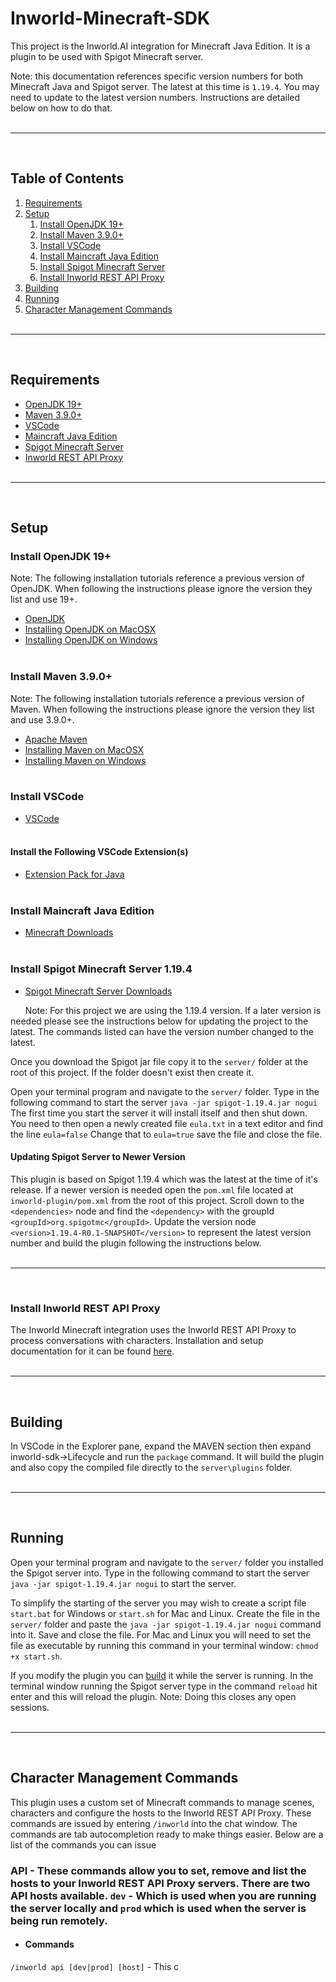 # Inworld-Minecraft-SDK

This project is the Inworld.AI integration for Minecraft Java Edition. It is a plugin to be used with Spigot Minecraft server.

Note: this documentation references specific version numbers for both Minecraft Java and Spigot server. The latest at this time is ```1.19.4```. You may need to update to the latest version numbers. Instructions are detailed below on how to do that.
<br/><br/>
***
<br/> 

## Table of Contents

1. [Requirements](#requirements)
2. [Setup](#installation)
    1. [Install OpenJDK 19+](#setup-java)
    2. [Install Maven 3.9.0+](#setup-maven)
    3. [Install VSCode](#setup-vscode)
    4. [Install Maincraft Java Edition](#setup-minecraft)
    5. [Install Spigot Minecraft Server](#setup-spigot)
    6. [Install Inworld REST API Proxy](#setup-rest)
3. [Building](#building)
4. [Running](#running)
5. [Character Management Commands](#commands)
<br/><br/>
***
<br/> 

## <a id="requirements" name="requirements"></a>Requirements

+ [OpenJDK 19+](#setup-java)
+ [Maven 3.9.0+](#setup-maven)
+ [VSCode](#setup-vscode)
+ [Maincraft Java Edition](#setup-minecraft)
+ [Spigot Minecraft Server](#setup-spigot)
+ [Inworld REST API Proxy](https://docs.inworld.ai/docs/tutorial-integrations/node-rest/)
<br/><br/>
***
<br/> 

## <a id="setup" name="setup"></a>Setup

### <a id="setup-java" name="setup-java"></a>Install OpenJDK 19+
Note: The following installation tutorials reference a previous version of OpenJDK. When following the instructions please ignore the version they list and use 19+.

+ [OpenJDK](https://jdk.java.net/19/)
+ [Installing OpenJDK on MacOSX](https://www.codejava.net/java-se/install-openjdk-18-on-macos) 
+ [Installing OpenJDK on Windows](https://stackoverflow.com/questions/52511778/how-to-install-openjdk-11-on-windows)
<br/><br/>

### <a id="setup-maven" name="setup-maven"></a>Install Maven 3.9.0+
Note: The following installation tutorials reference a previous version of Maven. When following the instructions please ignore the version they list and use 3.9.0+.
+ [Apache Maven](https://maven.apache.org/)
+ [Installing Maven on MacOSX](https://www.digitalocean.com/community/tutorials/install-maven-mac-os)
+ [Installing Maven on Windows](https://phoenixnap.com/kb/install-maven-windows)
<br/><br/>

### <a id="setup-vscode" name="setup-vscode"></a>Install VSCode
+ [VSCode](https://code.visualstudio.com/)
<br/><br/>

#### Install the Following VSCode Extension(s)
+ [Extension Pack for Java]()
<br/><br/>

### <a id="setup-minecraft" name="setup-minecraft"></a>Install Maincraft Java Edition
+ [Minecraft Downloads](https://www.minecraft.net/en-us/download)
<br/><br/>

### <a id="setup-spigot" name="setup-spigot"></a>Install Spigot Minecraft Server 1.19.4
+ [Spigot Minecraft Server Downloads](https://getbukkit.org/download/spigot#google_vignette)

&nbsp;&nbsp;&nbsp;&nbsp;&nbsp;&nbsp;Note: For this project we are using the 1.19.4 version. If a later version is needed please see the instructions below for updating the project to the latest. The commands listed can have the version number changed to the latest.

Once you download the Spigot jar file copy it to the ```server/``` folder at the root of this project. If the folder doesn't exist then create it.

Open your terminal program and navigate to the ```server/``` folder. Type in the following command to start the server ```java -jar spigot-1.19.4.jar nogui``` The first time you start the server it will install itself and then shut down. You need to then open a newly created file ```eula.txt``` in a text editor and find the line ```eula=false``` Change that to ```eula=true``` save the file and close the file.
<br/>

#### Updating Spigot Server to Newer Version

This plugin is based on Spigot 1.19.4 which was the latest at the time of it's release. If a newer version is needed open the ```pom.xml``` file located at ```inworld-plugin/pom.xml``` from the root of this project. Scroll down to the ```<dependencies>``` node and find the ```<dependency>``` with the groupId ```<groupId>org.spigotmc</groupId>```. Update the version node ```<version>1.19.4-R0.1-SNAPSHOT</version>``` to represent the latest version number and build the plugin following the instructions below.
<br/><br/>
***
<br/> 

### <a id="setup-spigot" name="setup-rest"></a>Install Inworld REST API Proxy

The Inworld Minecraft integration uses the Inworld REST API Proxy to process conversations with characters. Installation and setup documentation for it can be found [here](https://docs.inworld.ai/docs/tutorial-integrations/node-rest/).
<br/><br/>
***
<br/> 


## <a id="building" name="building"></a>Building

In VSCode in the Explorer pane, expand the MAVEN section then expand inworld-sdk->Lifecycle and run the ```package``` command. It will build the plugin and also copy the compiled file directly to the ```server\plugins``` folder. 
<br/><br/>
***
<br/> 

## <a id="running" name="running"></a>Running

Open your terminal program and navigate to the ```server/``` folder you installed the Spigot server into. Type in the following command to start the server ```java -jar spigot-1.19.4.jar nogui``` to start the server.

To simplify the starting of the server you may wish to create a script file ```start.bat``` for Windows or ```start.sh``` for Mac and Linux. Create the file in the ```server/``` folder and paste the ```java -jar spigot-1.19.4.jar nogui``` command into it. Save and close the file. For Mac and Linux you will need to set the file as executable by running this command in your terminal window: ```chmod +x start.sh```.

If you modify the plugin you can [build](#building) it while the server is running. In the terminal window running the Spigot server type in the command ```reload``` hit enter and this will reload the plugin. Note: Doing this closes any open sessions.
<br/><br/>
***
<br/> 

## <a id="commands" name="commands"></a>Character Management Commands

This plugin uses a custom set of Minecraft commands to manage scenes, characters and configure the hosts to the Inworld REST API Proxy. These commands are issued by entering ```/inworld``` into the chat window. The commands are tab autocompletion ready to make things easier. Below are a list of the commands you can issue 

### API - These commands allow you to set, remove and list the hosts to your Inworld REST API Proxy servers. There are two API hosts available. ```dev``` - Which is used when you are running the server locally and ```prod``` which is used when the server is being run remotely.
+ #### Commands
```/inworld api [dev|prod] [host]``` - This c